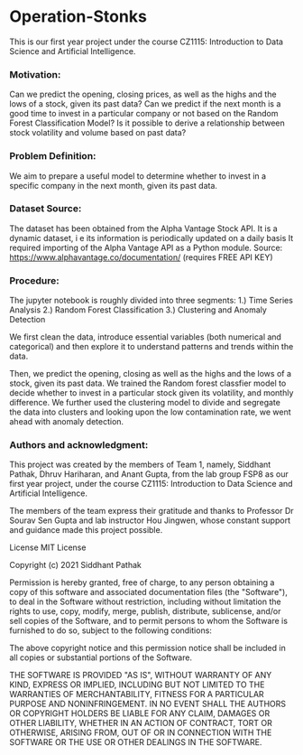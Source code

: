 # Operation-Stonks
This is our first year project under the course CZ1115: Introduction to Data Science and Artificial Intelligence.

### Motivation:
Can we predict the opening, closing prices, as well as the highs and the lows of a stock, given its past data? Can we predict if the next month is a good time to invest in a
particular company or not based on the Random Forest Classification Model? Is it possible to derive a relationship between stock volatility and volume based on past data?

### Problem Definition:
We aim to prepare a useful model to determine whether to invest in a specific company in the next month, given its past data.

### Dataset Source:
The dataset has been obtained from the Alpha Vantage Stock API. It is a dynamic dataset, i e its information is periodically updated on a daily basis It required importing of the Alpha Vantage API as a Python module. 
Source: https://www.alphavantage.co/documentation/ (requires FREE API KEY)

### Procedure:
The jupyter notebook is roughly divided into three segments: 
1.) Time Series Analysis 
2.) Random Forest Classification
3.) Clustering and Anomaly Detection

We first clean the data, introduce essential variables (both numerical and categorical) and then explore it to understand patterns and trends within the data.

Then, we predict the opening, closing as well as the highs and the lows of a stock, given its past data. We trained the Random forest classfier model to decide whether to invest in a particular stock given its volatility, and monthly difference. We further used the clustering model to divide and segregate the data into clusters and looking upon the low contamination rate, we went ahead with anomaly detection.

### Authors and acknowledgment:
This project was created by the members of Team 1, namely, Siddhant Pathak, Dhruv Hariharan, and Anant Gupta, from the lab group FSP8 as our first year project, under the course CZ1115: Introduction to Data Science and Artificial Intelligence.

The members of the team express their gratitude and thanks to Professor Dr Sourav Sen Gupta and lab instructor Hou Jingwen, whose constant support and guidance made this project possible.

License
MIT License

Copyright (c) 2021 Siddhant Pathak

Permission is hereby granted, free of charge, to any person obtaining a copy of this software and associated documentation files (the "Software"), to deal in the Software without restriction, including without limitation the rights to use, copy, modify, merge, publish, distribute, sublicense, and/or sell copies of the Software, and to permit persons to whom the Software is furnished to do so, subject to the following conditions:

The above copyright notice and this permission notice shall be included in all copies or substantial portions of the Software.

THE SOFTWARE IS PROVIDED "AS IS", WITHOUT WARRANTY OF ANY KIND, EXPRESS OR IMPLIED, INCLUDING BUT NOT LIMITED TO THE WARRANTIES OF MERCHANTABILITY, FITNESS FOR A PARTICULAR PURPOSE AND NONINFRINGEMENT. IN NO EVENT SHALL THE AUTHORS OR COPYRIGHT HOLDERS BE LIABLE FOR ANY CLAIM, DAMAGES OR OTHER LIABILITY, WHETHER IN AN ACTION OF CONTRACT, TORT OR OTHERWISE, ARISING FROM, OUT OF OR IN CONNECTION WITH THE SOFTWARE OR THE USE OR OTHER DEALINGS IN THE SOFTWARE.

